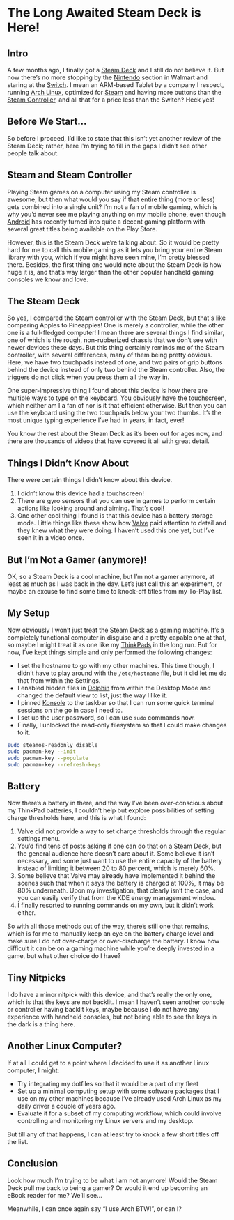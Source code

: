 # The Long Awaited Steam Deck is Here!

## Intro

A few months ago, I finally got a [Steam Deck](https://store.steampowered.com/steamdeck) and I still do not believe it. But now there’s no more stopping by the [Nintendo](https://www.nintendo.com/us/switch) section in Walmart and staring at the [Switch](https://www.nintendo.com/us/switch). I mean an ARM-based Tablet by a company I respect, running [Arch Linux](https://archlinux.org), optimized for [Steam](https://store.steampowered.com/steamdeck) and having more buttons than the [Steam Controller](https://store.steampowered.com/app/353370/Steam_Controller), and all that for a price less than the Switch? Heck yes!

## Before We Start...

So before I proceed, I’d like to state that this isn’t yet another review of the Steam Deck; rather, here I'm trying to fill in the gaps I didn’t see other people talk about.

## Steam and Steam Controller

Playing Steam games on a computer using my Steam controller is awesome, but then what would you say if that entire thing (more or less) gets combined into a single unit? I’m not a fan of mobile gaming, which is why you’d never see me playing anything on my mobile phone, even though [Android](https://www.android.com) has recently turned into quite a decent gaming platform with several great titles being available on the Play Store.

However, this is the Steam Deck we’re talking about. So it would be pretty hard for me to call this mobile gaming as it lets you bring your entire Steam library with you, which if you might have seen mine, I’m pretty blessed there. Besides, the first thing one would note about the Steam Deck is how huge it is, and that’s way larger than the other popular handheld gaming consoles we know and love.

## The Steam Deck

So yes, I compared the Steam controller with the Steam Deck, but that's like comparing Apples to Pineapples! One is merely a controller, while the other one is a full-fledged computer! I mean there are several things I find similar, one of which is the rough, non-rubberized chassis that we don’t see with newer devices these days. But this thing certainly reminds me of the Steam controller, with several differences, many of them being pretty obvious. Here, we have two touchpads instead of one, and two pairs of grip buttons behind the device instead of only two behind the Steam controller. Also, the triggers do not click when you press them all the way in.

One super-impressive thing I found about this device is how there are multiple ways to type on the keyboard. You obviously have the touchscreen, which neither am I a fan of nor is it that efficient otherwise. But then you can use the keyboard using the two touchpads below your two thumbs. It’s the most unique typing experience I’ve had in years, in fact, ever!

You know the rest about the Steam Deck as it’s been out for ages now, and there are thousands of videos that have covered it all with great detail.

## Things I Didn’t Know About

There were certain things I didn’t know about this device.

1. I didn’t know this device had a touchscreen!
2. There are gyro sensors that you can use in games to perform certain actions like looking around and aiming. That’s cool!
3. One other cool thing I found is that this device has a battery storage mode. Little things like these show how [Valve](https://www.valvesoftware.com) paid attention to detail and they knew what they were doing. I haven’t used this one yet, but I’ve seen it in a video once.

## But I’m Not a Gamer (anymore)!

OK, so a Steam Deck is a cool machine, but I’m not a gamer anymore, at least as much as I was back in the day. Let’s just call this an experiment, or maybe an excuse to find some time to knock-off titles from my To-Play list.

## My Setup

Now obviously I won’t just treat the Steam Deck as a gaming machine. It’s a completely functional computer in disguise and a pretty capable one at that, so maybe I might treat it as one like my [ThinkPads](https://www.lenovo.com/us/en/c/laptops/thinkpad) in the long run. But for now, I’ve kept things simple and only performed the following changes:

- I set the hostname to go with my other machines. This time though, I didn’t have to play around with the `/etc/hostname` file, but it did let me do that from within the Settings.
- I enabled hidden files in [Dolphin](https://apps.kde.org/dolphin) from within the Desktop Mode and changed the default view to list, just the way I like it.
- I pinned [Konsole](https://apps.kde.org/konsole) to the taskbar so that I can run some quick terminal sessions on the go in case I need to.
- I set up the user password, so I can use `sudo` commands now.
- Finally, I unlocked the read-only filesystem so that I could make changes to it.

```bash
sudo steamos-readonly disable
sudo pacman-key --init
sudo pacman-key --populate
sudo pacman-key --refresh-keys
```

## Battery

Now there’s a battery in there, and the way I’ve been over-conscious about my ThinkPad batteries, I couldn’t help but explore possibilities of setting charge thresholds here, and this is what I found:

1. Valve did not provide a way to set charge thresholds through the regular settings menu.
2. You’d find tens of posts asking if one can do that on a Steam Deck, but the general audience here doesn’t care about it. Some believe it isn’t necessary, and some just want to use the entire capacity of the battery instead of limiting it between 20 to 80 percent, which is merely 60%.
3. Some believe that Valve may already have implemented it behind the scenes such that when it says the battery is charged at 100%, it may be 80% underneath. Upon my investigation, that clearly isn’t the case, and you can easily verify that from the KDE energy management window.
4. I finally resorted to running commands on my own, but it didn’t work either.

So with all those methods out of the way, there’s still one that remains, which is for me to manually keep an eye on the battery charge level and make sure I do not over-charge or over-discharge the battery. I know how difficult it can be on a gaming machine while you’re deeply invested in a game, but what other choice do I have?

## Tiny Nitpicks

I do have a minor nitpick with this device, and that’s really the only one, which is that the keys are not backlit. I mean I haven’t seen another console or controller having backlit keys, maybe because I do not have any experience with handheld consoles, but not being able to see the keys in the dark is a thing here.

## Another Linux Computer?

If at all I could get to a point where I decided to use it as another Linux computer, I might:

- Try integrating my dotfiles so that it would be a part of my fleet
- Set up a minimal computing setup with some software packages that I use on my other machines because I’ve already used Arch Linux as my daily driver a couple of years ago.
- Evaluate it for a subset of my computing workflow, which could involve controlling and monitoring my Linux servers and my desktop.

But till any of that happens, I can at least try to knock a few short titles off the list.

## Conclusion

Look how much I’m trying to be what I am not anymore! Would the Steam Deck pull me back to being a gamer? Or would it end up becoming an eBook reader for me? We’ll see...

Meanwhile, I can once again say “I use Arch BTW!”, or can I?
